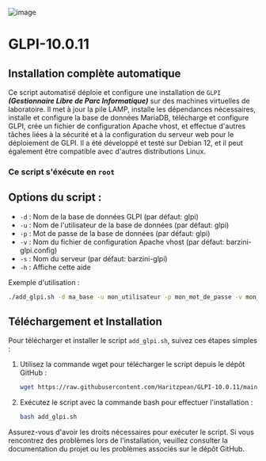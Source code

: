 ![image](https://github.com/Haritzpean/GLPI-10.0.11/assets/118851071/fc9bddea-b890-48e8-b86d-f7e241df79c5)

# GLPI-10.0.11

## Installation complète automatique 

Ce script automatisé déploie et configure une installation de ``GLPI`` ***(Gestionnaire Libre de Parc Informatique)*** sur des machines virtuelles de laboratoire.
Il met à jour la pile LAMP, installe les dépendances nécessaires, installe et configure la base de données MariaDB, télécharge et configure GLPI, 
crée un fichier de configuration Apache vhost, et effectue d'autres tâches liées à la sécurité et à la configuration du serveur web pour le déploiement de GLPI.
Il a été développé et testé sur Debian 12, et il peut également être compatible avec d'autres distributions Linux.


### Ce script s'éxécute en **``root``**

## Options du script :

- `-d` : Nom de la base de données GLPI (par défaut: glpi)
- `-u` : Nom de l'utilisateur de la base de données (par défaut: glpi)
- `-p` : Mot de passe de la base de données (par défaut: glpi)
- `-v` : Nom du fichier de configuration Apache vhost (par défaut: barzini-glpi.config)
- `-s` : Nom du serveur (par défaut: barzini-glpi)
- `-h` : Affiche cette aide

Exemple d'utilisation :

```bash
./add_glpi.sh -d ma_base -u mon_utilisateur -p mon_mot_de_passe -v mon_vhost -s mon_serveur
```
## Téléchargement et Installation

Pour télécharger et installer le script `add_glpi.sh`, suivez ces étapes simples :

1. Utilisez la commande wget pour télécharger le script depuis le dépôt GitHub :

    ```bash
    wget https://raw.githubusercontent.com/Haritzpean/GLPI-10.0.11/main/add_glpi.sh
    ```

2. Exécutez le script avec la commande bash pour effectuer l'installation :

    ```bash
    bash add_glpi.sh
    ```

Assurez-vous d'avoir les droits nécessaires pour exécuter le script. Si vous rencontrez des problèmes lors de l'installation, veuillez consulter la documentation du projet ou les problèmes associés sur le dépôt GitHub.
